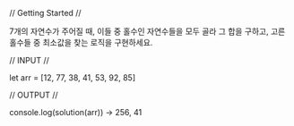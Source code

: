 // Getting Started //

7개의 자연수가 주어질 때, 이들 중 홀수인 자연수들을 모두 골라 그 합을 구하고, 고른 홀수들 중 최소값을 찾는 로직을 구현하세요.

// INPUT //

let arr = [12, 77, 38, 41, 53, 92, 85]

// OUTPUT //

console.log(solution(arr)) -> 256, 41